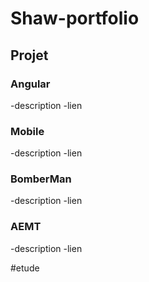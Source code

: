 # Shaw-portfolio

## Projet
### Angular
-description
-lien

### Mobile
-description
-lien

### BomberMan
-description
-lien

### AEMT
-description
-lien

#etude

